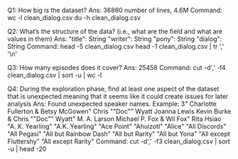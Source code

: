 Q1: How big is the dataset?
Ans: 36860 number of lines, 4.6M
Command: wc -l clean_dialog.csv
du -h clean_dialog.csv

Q2: What’s the structure of the data? (i.e., what are the field and what are values in them)
Ans: "title": String
"writer": String
"pony": String
"dialog": String
Command: head -5 clean_dialog.csv
head -1 clean_dialog.csv | tr ',' '\n'

Q3: How many episodes does it cover?
Ans: 25458
Command: cut -d',' -f4 clean_dialog.csv | sort -u | wc -l

Q4: During the exploration phase, find at least one aspect of the dataset that is unexpected meaning that it seems like it could create issues for later analysis
Ans: Found unexpected speaker names. Example: 3"
 Charlotte Fullerton & Betsy McGowen"
 Chris ""Doc"" Wyatt
 Joanna Lewis
 Kevin Burke & Chris ""Doc"" Wyatt"
 M. A. Larson
 Michael P. Fox & Wil Fox"
 Rita Hsiao
"A. K. Yearling"
"A.K. Yearling"
"Ace Point"
"Ahuizotl"
"Alice"
"All Discords"
"All Pegasi"
"All but Rainbow Dash"
"All but Rarity"
"All but Yona"
"All except Fluttershy"
"All except Rarity"
Command: cut -d',' -f3 clean_dialog.csv | sort -u | head -20